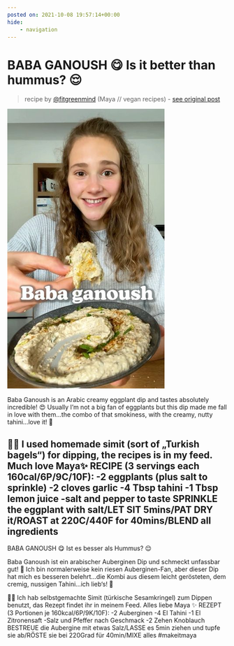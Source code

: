 ```yaml
---
posted on: 2021-10-08 19:57:14+00:00
hide:
    - navigation
---
```


# BABA GANOUSH 😋 Is it better than hummus? 😌 

> recipe by [@fitgreenmind](https://www.instagram.com/fitgreenmind/) 
(Maya // vegan recipes) - [see original post](https://instagram.com/p/CUx7ZS7AlDM)

![](../img/fitgreenmind_08-10-2021_1910.png)


Baba Ganoush is an Arabic creamy eggplant dip and tastes absolutely incredible! 😍
Usually I’m not a big fan of eggplants but this dip made me fall in love with them…the combo of that smokiness, with the creamy, nutty tahini…love it! 🥰

👩‍🍳 I used homemade simit (sort of „Turkish bagels“) for dipping, the recipes is in my feed. 
Much love
Maya✨
RECIPE (3 servings each 160cal/6P/9C/10F):
-2 eggplants (plus salt to sprinkle)
-2 cloves garlic
-4 Tbsp tahini
-1 Tbsp lemon juice
-salt and pepper to taste
SPRINKLE the eggplant with salt/LET SIT 5mins/PAT DRY it/ROAST at 220C/440F for 40mins/BLEND all ingredients
-
BABA GANOUSH 😋 Ist es besser als Hummus? 😌

Baba Ganoush ist ein arabischer Auberginen Dip und schmeckt unfassbar gut! 🥰
Ich bin normalerweise kein riesen Auberginen-Fan, aber dieser Dip hat mich es besseren belehrt…die Kombi aus diesem leicht gerösteten, dem cremig, nussigen Tahini…ich lieb‘s! 🥰

👩‍🍳 Ich hab selbstgemachte Simit (türkische Sesamkringel) zum Dippen benutzt, das Rezept findet ihr in meinem Feed.
Alles liebe
Maya ✨
REZEPT (3 Portionen je 160kcal/6P/9K/10F):
-2 Auberginen
-4 El Tahini
-1 El Zitronensaft 
-Salz und Pfeffer nach Geschmack 
-2 Zehen Knoblauch 
BESTREUE die Aubergine mit etwas Salz/LASSE es 5min ziehen und tupfe sie ab/RÖSTE sie bei 220Grad für 40min/MIXE alles
\#makeitmaya 